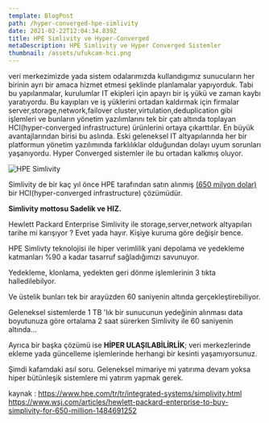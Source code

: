 ```yaml
---
template: BlogPost
path: /hyper-converged-hpe-simlivity
date: 2021-02-22T12:04:34.839Z
title: HPE Simlivity ve Hyper-Converged
metaDescription: HPE Simlivity ve Hyper Converged Sistemler
thumbnail: /assets/ufukcam-hci.png
---
```

veri merkezimizde yada sistem odalarımızda kullandıgımız sunucuların her birinin ayrı bir amaca hizmet etmesi şeklinde planlamalar yapıyorduk. Tabi bu yapılanmalar, kurulumlar IT ekipleri için apayrı bir iş yükü ve zaman kaybı yaratıyordu.  Bu kayıpları ve iş yüklerini ortadan kaldırmak için firmalar server,storage,network,failover cluster,virtulation,deduplication gibi işlemleri ve bunların yönetim yazılımlarını tek bir çatı altında toplayan HCI(hyper-converged infrastructure) ürünlerini ortaya çıkarttılar. En büyük avantajlarından birisi bu aslında. Eski geleneksel IT altyapılarında her bir platformun yönetim yazılımında farklılıklar olduğundan dolayı uyum sorunları yaşanıyordu. Hyper Converged sistemler ile bu ortadan kalkmış oluyor.

![HPE Simlivity](/assets/hpe-simlivity.jpg "Kaynak: https://www.hpe.com/us/en/integrated-systems/simplivity.html")

Simlivity de  bir kaç yıl önce HPE tarafından satın alınmış [(650 milyon dolar)](https://www.wsj.com/articles/hewlett-packard-enterprise-to-buy-simplivity-for-650-million-1484691252) bir HCI(hyper-converged infrastructure) çözümüdür. 

**Simlivity mottosu Sadelik ve HIZ.** 

Hewlett Packard Enterprise Simlivity ile storage,server,network altyapıları tarihe mi karışıyor ? Evet yada hayır. Kişiye kuruma göre değişir bence. 

HPE Simlivty teknolojisi ile hiper verimlilik yani depolama ve yedekleme katmanları %90 a kadar tasarruf sağladığımızı savunuyor.

Yedekleme, klonlama, yedekten geri dönme işlemlerinin 3 tıkta halledilebilyor.

Ve üstelik bunları tek bir arayüzden 60 saniyenin altında gerçekleştirebiliyor. 

Geleneksel sistemlerde 1 TB 'lık bir sunucunun yedeğinin alınması data boyutunuza göre ortalama 2 saat sürerken Simlivity ile 60 saniyenin altında... 

Ayrıca bir başka çözümü ise **HİPER ULAŞILABİLİRLİK**; veri merkezlerinde ekleme yada güncelleme işlemlerinde herhangi bir kesinti yaşamıyorsunuz.

Şimdi kafamdaki asıl soru. Geleneksel mimariye mi yatırıma devam yoksa hiper bütünleşik sistemlere mi yatırım yapmak gerek.

kaynak : https://www.hpe.com/tr/tr/integrated-systems/simplivity.html https://www.wsj.com/articles/hewlett-packard-enterprise-to-buy-simplivity-for-650-million-1484691252
